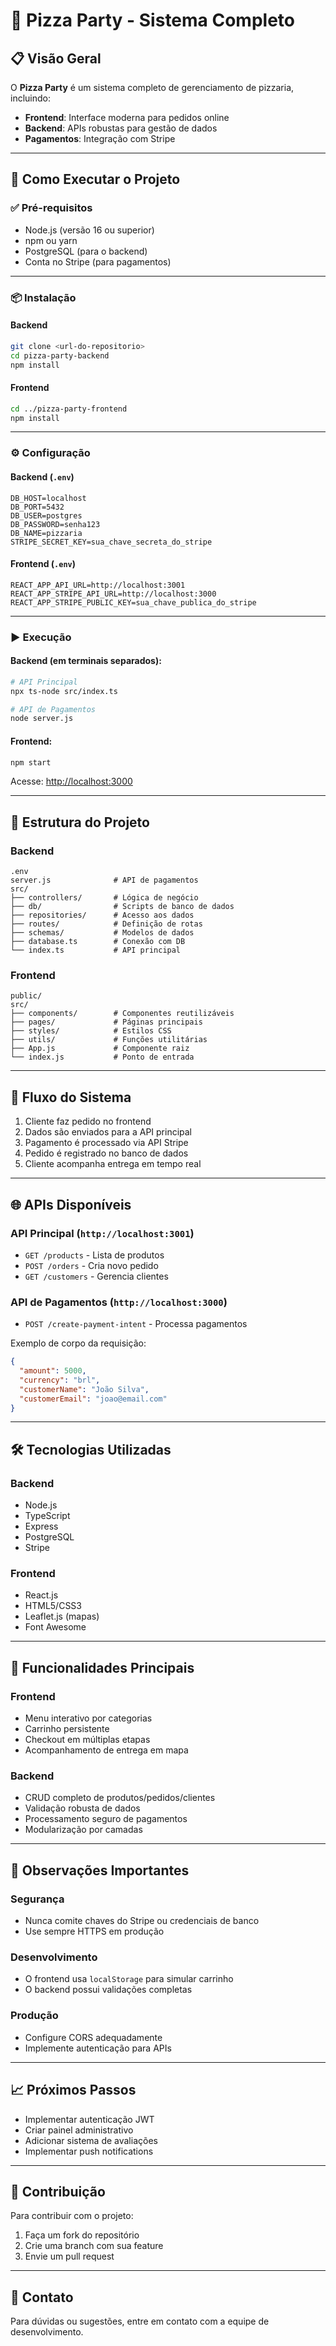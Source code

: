 # 🍕 Pizza Party - Sistema Completo

## 📋 Visão Geral

O **Pizza Party** é um sistema completo de gerenciamento de pizzaria, incluindo:

- **Frontend**: Interface moderna para pedidos online  
- **Backend**: APIs robustas para gestão de dados  
- **Pagamentos**: Integração com Stripe  

---

## 🚀 Como Executar o Projeto

### ✅ Pré-requisitos

- Node.js (versão 16 ou superior)  
- npm ou yarn  
- PostgreSQL (para o backend)  
- Conta no Stripe (para pagamentos)  

---

### 📦 Instalação

#### Backend

```bash
git clone <url-do-repositorio>
cd pizza-party-backend
npm install
```

#### Frontend

```bash
cd ../pizza-party-frontend
npm install
```

---

### ⚙️ Configuração

#### Backend (`.env`)

```env
DB_HOST=localhost
DB_PORT=5432
DB_USER=postgres
DB_PASSWORD=senha123
DB_NAME=pizzaria
STRIPE_SECRET_KEY=sua_chave_secreta_do_stripe
```

#### Frontend (`.env`)

```env
REACT_APP_API_URL=http://localhost:3001
REACT_APP_STRIPE_API_URL=http://localhost:3000
REACT_APP_STRIPE_PUBLIC_KEY=sua_chave_publica_do_stripe
```

---

### ▶️ Execução

#### Backend (em terminais separados):

```bash
# API Principal
npx ts-node src/index.ts

# API de Pagamentos
node server.js
```

#### Frontend:

```bash
npm start
```

Acesse: [http://localhost:3000](http://localhost:3000)

---

## 📂 Estrutura do Projeto

### Backend

```
.env
server.js              # API de pagamentos
src/
├── controllers/       # Lógica de negócio
├── db/                # Scripts de banco de dados
├── repositories/      # Acesso aos dados
├── routes/            # Definição de rotas
├── schemas/           # Modelos de dados
├── database.ts        # Conexão com DB
└── index.ts           # API principal
```

### Frontend

```
public/
src/
├── components/        # Componentes reutilizáveis
├── pages/             # Páginas principais
├── styles/            # Estilos CSS
├── utils/             # Funções utilitárias
├── App.js             # Componente raiz
└── index.js           # Ponto de entrada
```

---

## 🔄 Fluxo do Sistema

1. Cliente faz pedido no frontend  
2. Dados são enviados para a API principal  
3. Pagamento é processado via API Stripe  
4. Pedido é registrado no banco de dados  
5. Cliente acompanha entrega em tempo real  

---

## 🌐 APIs Disponíveis

### API Principal (`http://localhost:3001`)

- `GET /products` - Lista de produtos  
- `POST /orders` - Cria novo pedido  
- `GET /customers` - Gerencia clientes  

### API de Pagamentos (`http://localhost:3000`)

- `POST /create-payment-intent` - Processa pagamentos  

Exemplo de corpo da requisição:

```json
{
  "amount": 5000,
  "currency": "brl",
  "customerName": "João Silva",
  "customerEmail": "joao@email.com"
}
```

---

## 🛠 Tecnologias Utilizadas

### Backend

- Node.js  
- TypeScript  
- Express  
- PostgreSQL  
- Stripe  

### Frontend

- React.js  
- HTML5/CSS3  
- Leaflet.js (mapas)  
- Font Awesome  

---

## 🛒 Funcionalidades Principais

### Frontend

- Menu interativo por categorias  
- Carrinho persistente  
- Checkout em múltiplas etapas  
- Acompanhamento de entrega em mapa  

### Backend

- CRUD completo de produtos/pedidos/clientes  
- Validação robusta de dados  
- Processamento seguro de pagamentos  
- Modularização por camadas  

---

## 📌 Observações Importantes

### Segurança

- Nunca comite chaves do Stripe ou credenciais de banco  
- Use sempre HTTPS em produção  

### Desenvolvimento

- O frontend usa `localStorage` para simular carrinho  
- O backend possui validações completas  

### Produção

- Configure CORS adequadamente  
- Implemente autenticação para APIs  

---

## 📈 Próximos Passos

- Implementar autenticação JWT  
- Criar painel administrativo  
- Adicionar sistema de avaliações  
- Implementar push notifications  

---

## 🤝 Contribuição

Para contribuir com o projeto:

1. Faça um fork do repositório  
2. Crie uma branch com sua feature  
3. Envie um pull request  

---

## 📧 Contato

Para dúvidas ou sugestões, entre em contato com a equipe de desenvolvimento.